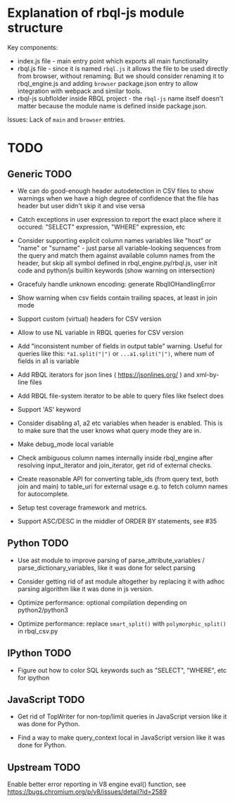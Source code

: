 # Explanation of rbql-js module structure

Key components:
* index.js file - main entry point which exports all main functionality
* rbql.js file - since it is named `rbql.js` it allows the file to be used directly from browser, without renaming. But we should consider renaming it to rbql_engine.js and adding `browser` package.json entry to allow integration with webpack and similar tools.
* rbql-js subflolder inside RBQL project - the `rbql-js` name itself doesn't matter because the module name is defined inside package.json.

Issues:
Lack of `main` and `browser` entries.

# TODO

## Generic TODO

* We can do good-enough header autodetection in CSV files to show warnings when we have a high degree of confidence that the file has header but user didn't skip it and vise versa

* Catch exceptions in user expression to report the exact place where it occured: "SELECT" expression, "WHERE" expression, etc

* Consider supporting explicit column names variables like "host" or "name" or "surname" - just parse all variable-looking sequences from the query and match them against available column names from the header, but skip all symbol defined in rbql_engine.py/rbql.js, user init code and python/js builtin keywords (show warning on intersection)

* Gracefuly handle unknown encoding: generate RbqlIOHandlingError

* Show warning when csv fields contain trailing spaces, at least in join mode

* Support custom (virtual) headers for CSV version

* Allow to use NL variable in RBQL queries for CSV version

* Add "inconsistent number of fields in output table" warning. Useful for queries like this: `*a1.split("|")` or `...a1.split("|")`, where num of fields in a1 is variable

* Add RBQL iterators for json lines ( https://jsonlines.org/ ) and xml-by-line files

* Add RBQL file-system iterator to be able to query files like fselect does

* Support 'AS' keyword

* Consider disabling a1, a2 etc variables when header is enabled. This is to make sure that the user knows what query mode they are in.

* Make debug_mode local variable

* Check ambiguous column names internally inside rbql_engine after resolving input_iterator and join_iterator, get rid of external checks.

* Create reasonable API for converting table_ids (from query text, both join and main) to table_uri for external usage e.g. to fetch column names for autocomplete.

* Setup test coverage framework and metrics.

* Support ASC/DESC in the middler of ORDER BY statements, see #35

## Python TODO

* Use ast module to improve parsing of parse_attribute_variables / parse_dictionary_variables, like it was done for select parsing

* Consider getting rid of ast module altogether by replacing it with adhoc parsing algorithm like it was done in js version.

* Optimize performance: optional compilation depending on python2/python3

* Optimize performance: replace `smart_split()` with `polymorphic_split()` in rbql_csv.py

## IPython TODO

* Figure out how to color SQL keywords such as "SELECT", "WHERE", etc for ipython

## JavaScript TODO

* Get rid of TopWriter for non-top/limit queries in JavaScript version like it was done for Python.

* Find a way to make query_context local in JavaScript version like it was done for Python.

## Upstream TODO

Enable better error reporting in V8 engine eval() function, see https://bugs.chromium.org/p/v8/issues/detail?id=2589
